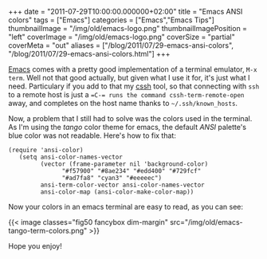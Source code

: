 +++
date = "2011-07-29T10:00:00.000000+02:00"
title = "Emacs ANSI colors"
tags = ["Emacs"]
categories = ["Emacs","Emacs Tips"]
thumbnailImage = "/img/old/emacs-logo.png"
thumbnailImagePosition = "left"
coverImage = "/img/old/emacs-logo.png"
coverSize = "partial"
coverMeta = "out"
aliases = ["/blog/2011/07/29-emacs-ansi-colors",
           "/blog/2011/07/29-emacs-ansi-colors.html"]
+++

[Emacs](http://tapoueh.org/emacs/index.html) comes with a pretty good implementation of a terminal emulator, 
`M-x
term`.  Well not that good actually, but given what I use it for, it's just
what I need.  Particulary if you add to that my 
[cssh](http://tapoueh.org/emacs/cssh.html) tool, so that
connecting with 
`ssh` to a remote host is just a 
`=C-= runs the command
cssh-term-remote-open` away, and completes on the host name thanks to
`~/.ssh/known_hosts`.

Now, a problem that I still had to solve was the colors used in the
terminal.  As I'm using the 
*tango* color theme for emacs, the default 
*ANSI*
palette's blue color was not readable.  Here's how to fix that:

~~~
(require 'ansi-color)
   (setq ansi-color-names-vector
         (vector (frame-parameter nil 'background-color)
    	       "#f57900" "#8ae234" "#edd400" "#729fcf"
    	       "#ad7fa8" "cyan3" "#eeeeec")
         ansi-term-color-vector ansi-color-names-vector
         ansi-color-map (ansi-color-make-color-map))
~~~


Now your colors in an emacs terminal are easy to read, as you can see:

    

{{< image classes="fig50 fancybox dim-margin" src="/img/old/emacs-tango-term-colors.png" >}}


Hope you enjoy!  
